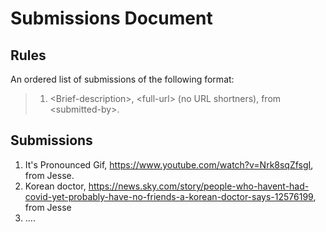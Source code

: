# Submissions Document

## Rules

An ordered list of submissions of the following format:

> 1.  \<Brief-description\>, \<full-url\> (no URL shortners), from \<submitted-by\>.

## Submissions

1. It's Pronounced Gif, https://www.youtube.com/watch?v=Nrk8sqZfsgI, from Jesse.
2. Korean doctor, https://news.sky.com/story/people-who-havent-had-covid-yet-probably-have-no-friends-a-korean-doctor-says-12576199, from Jesse
3. ....
